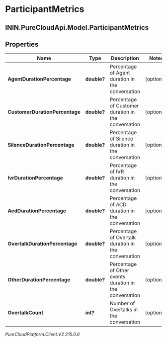# ParticipantMetrics

## ININ.PureCloudApi.Model.ParticipantMetrics

## Properties

|Name | Type | Description | Notes|
|------------ | ------------- | ------------- | -------------|
| **AgentDurationPercentage** | **double?** | Percentage of Agent duration in the conversation | [optional] |
| **CustomerDurationPercentage** | **double?** | Percentage of Customer duration in the conversation | [optional] |
| **SilenceDurationPercentage** | **double?** | Percentage of Silence duration in the conversation | [optional] |
| **IvrDurationPercentage** | **double?** | Percentage of IVR duration in the conversation | [optional] |
| **AcdDurationPercentage** | **double?** | Percentage of ACD duration in the conversation | [optional] |
| **OvertalkDurationPercentage** | **double?** | Percentage of Overtalk duration in the conversation | [optional] |
| **OtherDurationPercentage** | **double?** | Percentage of Other events duration in the conversation | [optional] |
| **OvertalkCount** | **int?** | Number of Overtalks in the conversation | [optional] |



_PureCloudPlatform.Client.V2 215.0.0_
